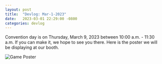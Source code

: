 ```yaml
---
layout: post
title:  "Devlog: Mar-1-2023"
date:   2023-03-01 22:29:00 -0800
categories: devlog
---
```


Convention day is on Thursday, March 9, 2023 between 10:00 a.m. - 11:30 a.m.
If you can make it, we hope to see you there.
Here is the poster we will be displaying at our booth.

![Game Poster](/assets/png/game-poster.png)
